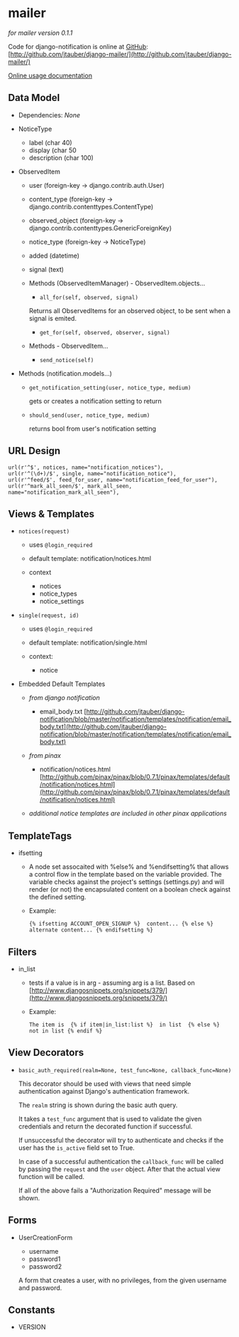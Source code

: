mailer
======

_for mailer version 0.1.1_

Code for django-notification is online at [GitHub](http://github.com): [http://github.com/jtauber/django-mailer/](http://github.com/jtauber/django-mailer/)

[Online usage documentation](http://github.com/jtauber/django-mailer/blob/master/docs/usage.txt)

Data Model
----------

* Dependencies: _None_
	
* NoticeType

	* label (char 40)
	* display (char 50
	* description (char 100)

* ObservedItem

	* user (foreign-key -> django.contrib.auth.User)
	* content_type (foreign-key -> django.contrib.contenttypes.ContentType)
	* observed_object (foreign-key -> django.contrib.contenttypes.GenericForeignKey)
	* notice_type (foreign-key -> NoticeType)
	* added (datetime)
	* signal (text)
	
	* Methods (ObservedItemManager) - ObservedItem.objects...
	
		* `all_for(self, observed, signal)`
		
		Returns all ObservedItems for an observed object,
        to be sent when a signal is emited.

		* `get_for(self, observed, observer, signal)`
	
	* Methods - ObservedItem...
	
		* `send_notice(self)`

* Methods (notification.models...)

	* `get_notification_setting(user, notice_type, medium)`
	
		gets or creates a notification setting to return

	* `should_send(user, notice_type, medium)`
	
		returns bool from user's notification setting
	
URL Design
----------

	url(r'^$', notices, name="notification_notices"),
	url(r'^(\d+)/$', single, name="notification_notice"),
	url(r'^feed/$', feed_for_user, name="notification_feed_for_user"),
	url(r'^mark_all_seen/$', mark_all_seen, name="notification_mark_all_seen"),

Views & Templates
-----------------

* `notices(request)`
	* uses `@login_required`

	* default template: notification/notices.html
	* context
		* notices
		* notice_types
		* notice_settings

* `single(request, id)`
	* uses `@login_required`
	
	* default template: notification/single.html
	* context:
		* notice

* Embedded Default Templates
	* _from django notification_
		* email_body.txt [http://github.com/jtauber/django-notification/blob/master/notification/templates/notification/email_body.txt](http://github.com/jtauber/django-notification/blob/master/notification/templates/notification/email_body.txt)

	* _from pinax_
		* notification/notices.html [http://github.com/pinax/pinax/blob/0.7.1/pinax/templates/default/notification/notices.html](http://github.com/pinax/pinax/blob/0.7.1/pinax/templates/default/notification/notices.html)

	* _additional notice templates are included in other pinax applications_
	
TemplateTags
------------

* ifsetting
	* A node set assocaited with %else% and %endifsetting% that allows a control flow in the template based on the variable provided. The variable checks against the project's settings (settings.py) and will render (or not) the encapsulated content on a boolean check against the defined setting.
	* Example:

		`{% ifsetting ACCOUNT_OPEN_SIGNUP %} 
			content...
		{% else %}
			alternate content...
		{% endifsetting %}`

Filters
-------

* in_list
	* tests if a value is in arg - assuming arg is a list. Based on [http://www.djangosnippets.org/snippets/379/](http://www.djangosnippets.org/snippets/379/)
	* Example:

		`The item is 
		{% if item|in_list:list %} 
		    in list 
		{% else %} 
		    not in list
		{% endif %}`

View Decorators
---------------

* `basic_auth_required(realm=None, test_func=None, callback_func=None)`

    This decorator should be used with views that need simple authentication
    against Django's authentication framework.
    
    The ``realm`` string is shown during the basic auth query.
    
    It takes a ``test_func`` argument that is used to validate the given
    credentials and return the decorated function if successful.
    
    If unsuccessful the decorator will try to authenticate and checks if the
    user has the ``is_active`` field set to True.
    
    In case of a successful authentication  the ``callback_func`` will be
    called by passing the ``request`` and the ``user`` object. After that the
    actual view function will be called.
    
    If all of the above fails a "Authorization Required" message will be shown.

Forms
-----

* UserCreationForm
	* username
	* password1
	* password2
	
	A form that creates a user, with no privileges, from the given username and password.

Constants
---------

* VERSION
